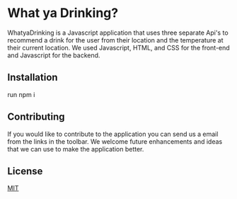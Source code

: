 # What ya Drinking?

WhatyaDrinking is a Javascript application that uses three separate Api's to recommend a drink for the user from their location and the temperature at their current location. We used Javascript, HTML, and CSS for the front-end and Javascript for the backend.

## Installation

run npm i

## Contributing
If you would like to contribute to the application you can send us a email from the links in the toolbar. We welcome future enhancements and ideas that we can use to make the application better.

## License
[MIT](https://choosealicense.com/licenses/mit/)
